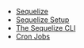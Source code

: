 

- [Sequelize](https://sequelize.org/)
- [Sequelize Setup](https://sequelize.org/docs/v6/getting-started/)
- [The Sequelize CLI](https://github.com/sequelize/cli?tab=readme-ov-file#usage)
- [Cron Jobs](https://chatgpt.com/share/678e6b7d-81c0-8004-b8e9-396227441ff2)
